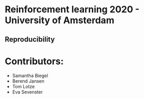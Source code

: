 # Reinforcement learning 2020 - University of Amsterdam
## Reproducibility

# Contributors:
- Samantha Biegel
- Berend Jansen
- Tom Lotze
- Eva Sevenster

